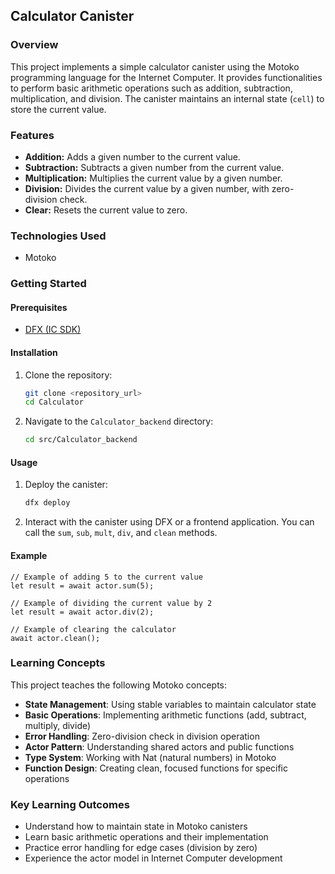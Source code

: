 ## Calculator Canister

### Overview

This project implements a simple calculator canister using the Motoko programming language for the Internet Computer. It provides functionalities to perform basic arithmetic operations such as addition, subtraction, multiplication, and division. The canister maintains an internal state (`cell`) to store the current value.

### Features

*   **Addition:** Adds a given number to the current value.
*   **Subtraction:** Subtracts a given number from the current value.
*   **Multiplication:** Multiplies the current value by a given number.
*   **Division:** Divides the current value by a given number, with zero-division check.
*   **Clear:** Resets the current value to zero.

### Technologies Used

*   Motoko

### Getting Started

#### Prerequisites

*   [DFX (IC SDK)](https://internetcomputer.org/docs/current/developer-docs/setup/install/index.mdx)

#### Installation

1.  Clone the repository:

    ```bash
    git clone <repository_url>
    cd Calculator
    ```

2.  Navigate to the `Calculator_backend` directory:

    ```bash
    cd src/Calculator_backend
    ```

#### Usage

1.  Deploy the canister:

    ```bash
    dfx deploy
    ```

2.  Interact with the canister using DFX or a frontend application. You can call the `sum`, `sub`, `mult`, `div`, and `clean` methods.

#### Example

```motoko
// Example of adding 5 to the current value
let result = await actor.sum(5);

// Example of dividing the current value by 2
let result = await actor.div(2);

// Example of clearing the calculator
await actor.clean();
```

### Learning Concepts

This project teaches the following Motoko concepts:

- **State Management**: Using stable variables to maintain calculator state
- **Basic Operations**: Implementing arithmetic functions (add, subtract, multiply, divide)
- **Error Handling**: Zero-division check in division operation
- **Actor Pattern**: Understanding shared actors and public functions
- **Type System**: Working with Nat (natural numbers) in Motoko
- **Function Design**: Creating clean, focused functions for specific operations

### Key Learning Outcomes

- Understand how to maintain state in Motoko canisters
- Learn basic arithmetic operations and their implementation
- Practice error handling for edge cases (division by zero)
- Experience the actor model in Internet Computer development